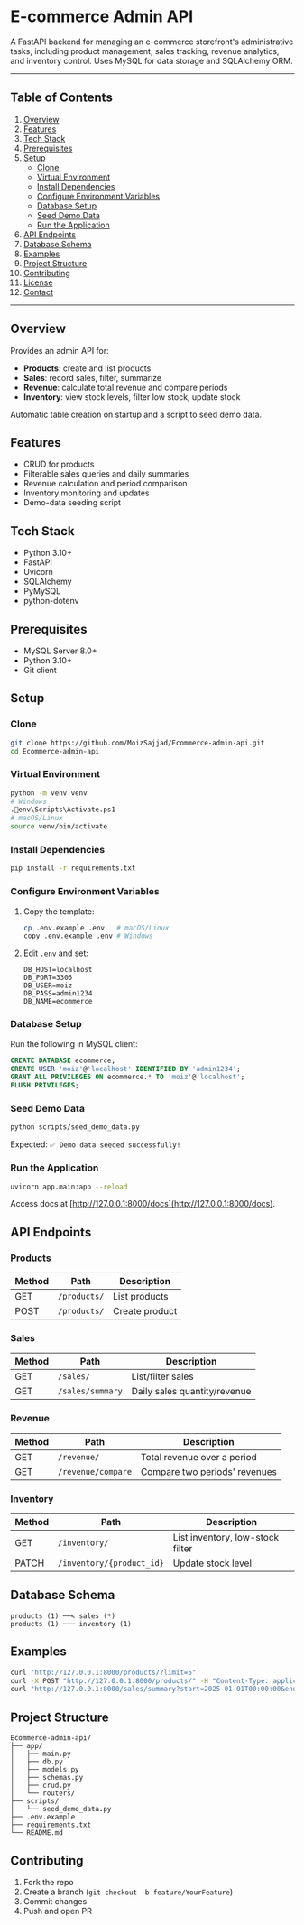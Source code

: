 # E-commerce Admin API

A FastAPI backend for managing an e-commerce storefront's administrative tasks, including product management, sales tracking, revenue analytics, and inventory control. Uses MySQL for data storage and SQLAlchemy ORM.

---

## Table of Contents
1. [Overview](#overview)
2. [Features](#features)
3. [Tech Stack](#tech-stack)
4. [Prerequisites](#prerequisites)
5. [Setup](#setup)
   - [Clone](#clone)
   - [Virtual Environment](#virtual-environment)
   - [Install Dependencies](#install-dependencies)
   - [Configure Environment Variables](#configure-environment-variables)
   - [Database Setup](#database-setup)
   - [Seed Demo Data](#seed-demo-data)
   - [Run the Application](#run-the-application)
6. [API Endpoints](#api-endpoints)
7. [Database Schema](#database-schema)
8. [Examples](#examples)
9. [Project Structure](#project-structure)
10. [Contributing](#contributing)
11. [License](#license)
12. [Contact](#contact)

---

## Overview
Provides an admin API for:
- **Products**: create and list products
- **Sales**: record sales, filter, summarize
- **Revenue**: calculate total revenue and compare periods
- **Inventory**: view stock levels, filter low stock, update stock

Automatic table creation on startup and a script to seed demo data.

## Features
- CRUD for products
- Filterable sales queries and daily summaries
- Revenue calculation and period comparison
- Inventory monitoring and updates
- Demo-data seeding script

## Tech Stack
- Python 3.10+
- FastAPI
- Uvicorn
- SQLAlchemy
- PyMySQL
- python-dotenv

## Prerequisites
- MySQL Server 8.0+
- Python 3.10+
- Git client

## Setup

### Clone
```bash
git clone https://github.com/MoizSajjad/Ecommerce-admin-api.git
cd Ecommerce-admin-api
```

### Virtual Environment
```bash
python -m venv venv
# Windows
.env\Scripts\Activate.ps1
# macOS/Linux
source venv/bin/activate
```

### Install Dependencies
```bash
pip install -r requirements.txt
```

### Configure Environment Variables
1. Copy the template:
   ```bash
   cp .env.example .env   # macOS/Linux
   copy .env.example .env # Windows
   ```
2. Edit `.env` and set:
   ```env
   DB_HOST=localhost
   DB_PORT=3306
   DB_USER=moiz
   DB_PASS=admin1234
   DB_NAME=ecommerce
   ```

### Database Setup
Run the following in MySQL client:
```sql
CREATE DATABASE ecommerce;
CREATE USER 'moiz'@'localhost' IDENTIFIED BY 'admin1234';
GRANT ALL PRIVILEGES ON ecommerce.* TO 'moiz'@'localhost';
FLUSH PRIVILEGES;
```

### Seed Demo Data
```bash
python scripts/seed_demo_data.py
```
Expected: `✅ Demo data seeded successfully!`

### Run the Application
```bash
uvicorn app.main:app --reload
```
Access docs at [http://127.0.0.1:8000/docs](http://127.0.0.1:8000/docs).

## API Endpoints

### Products
| Method | Path        | Description      |
| ------ | ----------- | ---------------- |
| GET    | `/products/`| List products    |
| POST   | `/products/`| Create product   |

### Sales
| Method | Path             | Description                  |
| ------ | ---------------- | ---------------------------- |
| GET    | `/sales/`        | List/filter sales            |
| GET    | `/sales/summary` | Daily sales quantity/revenue |

### Revenue
| Method | Path                 | Description                     |
| ------ | -------------------- | ------------------------------- |
| GET    | `/revenue/`          | Total revenue over a period     |
| GET    | `/revenue/compare`   | Compare two periods' revenues   |

### Inventory
| Method | Path                         | Description                     |
| ------ | ---------------------------- | ------------------------------- |
| GET    | `/inventory/`                | List inventory, low-stock filter|
| PATCH  | `/inventory/{product_id}`    | Update stock level              |

## Database Schema
```
products (1) ──< sales (*)
products (1) ─── inventory (1)
```

## Examples
```bash
curl "http://127.0.0.1:8000/products/?limit=5"
curl -X POST "http://127.0.0.1:8000/products/" -H "Content-Type: application/json" -d '{"name":"Widget","category":"Gadgets","price":29.99}'
curl "http://127.0.0.1:8000/sales/summary?start=2025-01-01T00:00:00&end=2025-05-01T00:00:00"
```

## Project Structure
```
Ecommerce-admin-api/
├── app/
│   ├── main.py
│   ├── db.py
│   ├── models.py
│   ├── schemas.py
│   ├── crud.py
│   └── routers/
├── scripts/
│   └── seed_demo_data.py
├── .env.example
├── requirements.txt
└── README.md
```

## Contributing
1. Fork the repo  
2. Create a branch (`git checkout -b feature/YourFeature`)  
3. Commit changes  
4. Push and open PR  


